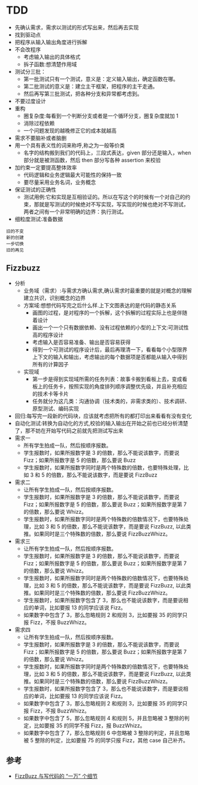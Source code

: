 # TDD

* 先确认需求，需求以测试的形式写出来，然后再去实现
* 找到驱动点
* 把程序从输入输出角度进行拆解
* 不会改程序
    - 考虑输入输出的具体格式
    - 拆子函数:想清楚作用域
* 测试分三批：
    - 第一批测试只有一个测试，意义是：定义输入输出，确定函数在哪。
    - 第二批测试的意义是：建立主干框架，把程序的主干走通。
    - 然后再写第三批测试，把各种分支和异常都考虑到。
* 不要过度设计
* 重构
    * 圈复杂度:每看到一个判断分支或者是一个循环分支，圈复杂度就加 1
    * 消除过程依赖
    * 一个问题发现的越晚修正它的成本就越高
* 需求不要脑补或者脑删
* 用一个具有表义性的词来称呼,称之为一般等价类
    - 名字的结构搬到我们的代码上，三段式表达，given 部分还是输入，when 部分就是被测函数，然后 then 部分写各种 assertion 来校验
* 加约束一定要提高整体效率
    - 代码逻辑和业务逻辑最大可能性的保持一致
    - 要尽量采用业务名词，业务概念
* 保证测试的正确性
    - 测试用例:它和实现是互相验证的。所以在写这个的时候有一个对自己的约束，那就是写测试的时候绝对不写实现，写实现的时候也绝对不写测试，两者之间有一个非常明确的边界：执行测试。
* 细粒度测试:准备数据

```
旧的不变
新的创建
一步切换
旧的再见
```

## Fizzbuzz

* 分析
    - 业务域（需求）:与需求方确认需求,确认需求时最重要的就是对概念的理解建立共识，识别概念的边界
    - 方案域:想想代码写完之后什么样.上下文图表达的是代码的静态关系
        + 画图的过程，是对程序的一个拆解，这个拆解的过程实际上也是伴随着设计
        + 画出一个一个只有数据依赖、没有过程依赖的小型的上下文:可测试性高的程序设计
        + 考虑输入是否容易准备、输出是否容易获得
        + 得到一个可测试的程序设计后，最后再理清一下，看看每个小型限界上下文的输入和输出，考虑输出的每个数据项是否都能从输入中得到所有的计算因子
    - 实现域
        + 第一步是得到实现域所需的任务列表：故事卡搬到看板上去，变成看板上的任务卡，按照实现的角度排列顺序调整优先级，并且补充相应的技术卡等卡片
        + 任务就分为这几类：沟通协调（技术类的，非需求类的）、技术调研、原型测试、编码实现
* 回归:每写完一段新的代码块，应该就考虑把所有的都打印出来看看有没有变化
* 自动化测试:转换为自动化的方式,校验的输入输出在开始之前也已经分析清楚了，那不妨在开始写代码之前就先把测试写出来
* 需求一
    - 所有学生拍成一队，然后按顺序报数。
    - 学生报数时，如果所报数字是 3 的倍数，那么不能说该数字，而要说 Fizz；如果所报数字是 5 的倍数，那么要说 Buzz
    - 学生报数时，如果所报数字同时是两个特殊数的倍数，也要特殊处理，比如 3 和 5 的倍数，那么不能说该数字，而是要说 FizzBuzz
* 需求二
    - 让所有学生拍成一队，然后按顺序报数。
    - 学生报数时，如果所报数字是 3 的倍数，那么不能说该数字，而要说 Fizz；如果所报数字是 5 的倍数，那么要说 Buzz；如果所报数字是第 7 的倍数，那么要说 Whizz。
    - 学生报数时，如果所报数字同时是两个特殊数的倍数情况下，也要特殊处理，比如 3 和 5 的倍数，那么不能说该数字，而是要说 FizzBuzz, 以此类推。如果同时是三个特殊数的倍数，那么要说 FizzBuzzWhizz。
* 需求三
    - 让所有学生拍成一队，然后按顺序报数。
    - 学生报数时，如果所报数字是 3 的倍数，那么不能说该数字，而要说 Fizz；如果所报数字是 5 的倍数，那么要说 Buzz；如果所报数字是第 7 的倍数，那么要说 Whizz。
    - 学生报数时，如果所报数字同时是两个特殊数的倍数情况下，也要特殊处理，比如 3 和 5 的倍数，那么不能说该数字，而是要说 FizzBuzz, 以此类推。如果同时是三个特殊数的倍数，那么要说 FizzBuzzWhizz。
    - 学生报数时，如果所报数字包含了 3，那么也不能说该数字，而是要说相应的单词，比如要报 13 的同学应该说 Fizz。
    - 如果数字中包含了 3，那么忽略规则 2 和规则 3，比如要报 35 的同学只报 Fizz，不报 BuzzWhizz。
* 需求四
    - 让所有学生拍成一队，然后按顺序报数。
    - 学生报数时，如果所报数字是 3 的倍数，那么不能说该数字，而要说 Fizz；如果所报数字是 5 的倍数，那么要说 Buzz；如果所报数字是第 7 的倍数，那么要说 Whizz。
    - 学生报数时，如果所报数字同时是两个特殊数的倍数情况下，也要特殊处理，比如 3 和 5 的倍数，那么不能说该数字，而是要说 FizzBuzz, 以此类推。如果同时是三个特殊数的倍数，那么要说 FizzBuzzWhizz。
    - 学生报数时，如果所报数字包含了 3，那么也不能说该数字，而是要说相应的单词，比如要报 13 的同学应该说 Fizz。
    - 如果数字中包含了 3，那么忽略规则 2 和规则 3，比如要报 35 的同学只报 Fizz，不报 BuzzWhizz。
    - 如果数字中包含了 5，那么忽略规则 4 和规则 5，并且忽略被 3 整除的判定，比如要报 35 的同学不报 Fizz，报 BuzzWhizz。
    - 如果数字中包含了 7，那么忽略规则 6 中忽略被 3 整除的判定，并且忽略被 5 整除的判定，比如要报 75 的同学只报 Fizz，其他 case 自己补齐。

## 参考

* [FizzBuzz 与写代码的 “一万” 个细节](https://insights.thoughtworks.cn/how-to-code-in-right-way/)